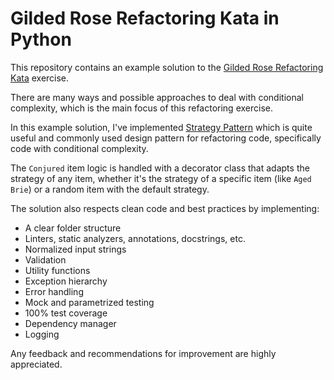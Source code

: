 # Gilded Rose Refactoring Kata in Python

This repository contains an example solution to the
[Gilded Rose Refactoring Kata](https://github.com/emilybache/GildedRose-Refactoring-Kata/tree/main)
exercise.

There are many ways and possible approaches to deal with conditional complexity, which is the
main focus of this refactoring exercise.

In this example solution, I've implemented
[Strategy Pattern](https://refactoring.guru/design-patterns/strategy) which is quite useful and
commonly used design pattern for refactoring code, specifically code with conditional complexity.

The `Conjured` item logic is handled with a decorator class that adapts the strategy of
any item, whether it's the strategy of a specific item (like `Aged Brie`) or a random item with
the default strategy.

The solution also respects clean code and best practices by implementing:

- A clear folder structure
- Linters, static analyzers, annotations, docstrings, etc.
- Normalized input strings
- Validation
- Utility functions
- Exception hierarchy
- Error handling
- Mock and parametrized testing
- 100% test coverage
- Dependency manager
- Logging

Any feedback and recommendations for improvement are highly appreciated.
